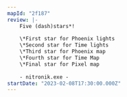 ```yaml
---
mapId: "2f187"
review: |-
    Five (dash)stars*!
    
    \*First star for Phoenix lights
    \*Second star for Time lights
    \*Third star for Phoenix map
    \*Fourth star for Time Map
    \*Final star for Pixel map
    
    - nitronik.exe -
startDate: "2023-02-08T17:30:00.000Z"
---
```

